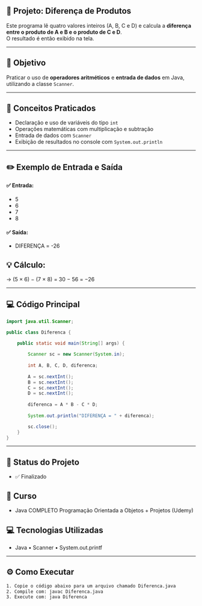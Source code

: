 ## 🧮 Projeto: Diferença de Produtos

Este programa lê quatro valores inteiros (A, B, C e D) e calcula a **diferença entre o produto de A e B e o produto de C e D**.  
O resultado é então exibido na tela.

---

## 🎯 Objetivo
Praticar o uso de **operadores aritméticos** e **entrada de dados** em Java, utilizando a classe `Scanner`.

---

## 📘 Conceitos Praticados
- Declaração e uso de variáveis do tipo `int`
- Operações matemáticas com multiplicação e subtração
- Entrada de dados com `Scanner`
- Exibição de resultados no console com `System.out.println`

---

## ✏️ Exemplo de Entrada e Saída
#### ✅ **Entrada:**

- 5
- 6
- 7
- 8


#### ✅ **Saída:**

- DIFERENÇA = -26


## 💡 Cálculo:
→ (5 × 6) − (7 × 8) = 30 − 56 = −26

---

## 💻 Código Principal

```java
import java.util.Scanner;

public class Diferenca {

	public static void main(String[] args) {
		
		Scanner sc = new Scanner(System.in);
		
		int A, B, C, D, diferenca; 
		
		A = sc.nextInt();
		B = sc.nextInt();
		C = sc.nextInt();
		D = sc.nextInt();
		
		diferenca = A * B - C * D;
		
		System.out.println("DIFERENÇA = " + diferenca);

		sc.close();
	}
}
```
---

## 📌 Status do Projeto
- ✅ Finalizado

## 📁 Curso
- Java COMPLETO Programação Orientada a Objetos + Projetos (Udemy)

## 💻 Tecnologias Utilizadas
- Java • Scanner • System.out.printf 

---

## ⚙️ Como Executar

```bash
1. Copie o código abaixo para um arquivo chamado Diferenca.java
2. Compile com: javac Diferenca.java
3. Execute com: java Diferenca
